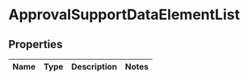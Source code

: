 
# ApprovalSupportDataElementList

## Properties
Name | Type | Description | Notes
------------ | ------------- | ------------- | -------------



